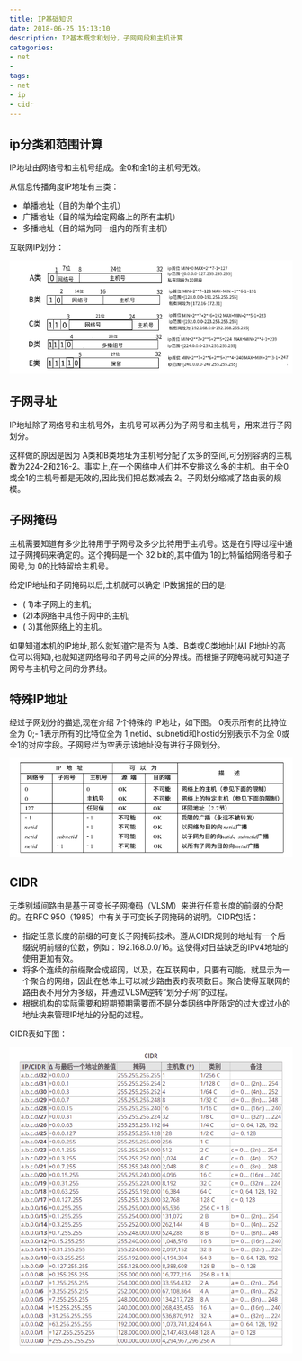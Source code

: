 ```yaml
---
title: IP基础知识
date: 2018-06-25 15:13:10
description: IP基本概念和划分，子网网段和主机计算
categories:
- net
- 
tags:
- net
- ip
- cidr
---
```


## ip分类和范围计算

IP地址由网络号和主机号组成。全0和全1的主机号无效。

从信息传播角度IP地址有三类：

* 单播地址（目的为单个主机）
* 广播地址（目的端为给定网络上的所有主机）
* 多播地址（目的端为同一组内的所有主机）

互联网IP划分：

![ip范围](net-base-ip/ip.png)

## 子网寻址

IP地址除了网络号和主机号外，主机号可以再分为子网号和主机号，用来进行子网划分。

这样做的原因是因为 A类和B类地址为主机号分配了太多的空间,可分别容纳的主机数为224-2和216-2。事实上,在一个网络中人们并不安排这么多的主机。由于全0或全1的主机号都是无效的,因此我们把总数减去 2。子网划分缩减了路由表的规模。

## 子网掩码

主机需要知道有多少比特用于子网号及多少比特用于主机号。这是在引导过程中通过子网掩码来确定的。这个掩码是一个 32 bit的,其中值为 1的比特留给网络号和子网号,为 0的比特留给主机号。

给定IP地址和子网掩码以后,主机就可以确定 IP数据报的目的是:

* ( 1)本子网上的主机;
* (2)本网络中其他子网中的主机;
* ( 3)其他网络上的主机。

如果知道本机的IP地址,那么就知道它是否为 A类、B类或C类地址(从I P地址的高位可以得知),也就知道网络号和子网号之间的分界线。而根据子网掩码就可知道子网号与主机号之间的分界线。

## 特殊IP地址

经过子网划分的描述,现在介绍 7个特殊的 IP地址，如下图。 0表示所有的比特位全为 0;- 1表示所有的比特位全为 1;netid、subnetid和hostid分别表示不为全 0或全1的对应字段。子网号栏为空表示该地址没有进行子网划分。

![特殊ip](net-base-ip/ip-special.png)

## CIDR

无类别域间路由是基于可变长子网掩码（VLSM）来进行任意长度的前缀的分配的。在RFC 950（1985）中有关于可变长子网掩码的说明。CIDR包括：

* 指定任意长度的前缀的可变长子网掩码技术。遵从CIDR规则的地址有一个后缀说明前缀的位数，例如：192.168.0.0/16。这使得对日益缺乏的IPv4地址的使用更加有效。
* 将多个连续的前缀聚合成超网，以及，在互联网中，只要有可能，就显示为一个聚合的网络，因此在总体上可以减少路由表的表项数目。聚合使得互联网的路由表不用分为多级，并通过VLSM逆转“划分子网”的过程。
* 根据机构的实际需要和短期预期需要而不是分类网络中所限定的过大或过小的地址块来管理IP地址的分配的过程。

CIDR表如下图：

![cidr](net-base-ip/cidr.png)